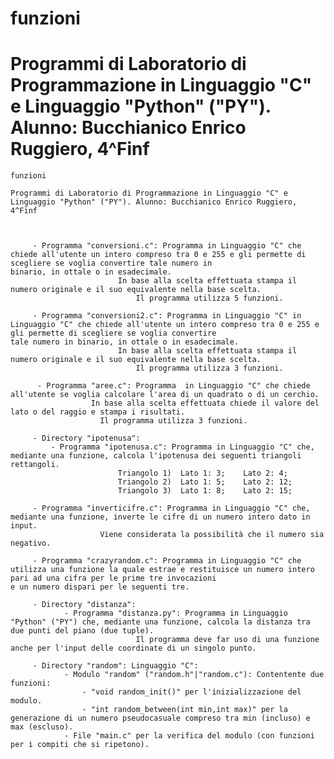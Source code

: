 # funzioni

# Programmi di Laboratorio di Programmazione in Linguaggio "C" e Linguaggio "Python" ("PY"). Alunno: Bucchianico Enrico Ruggiero, 4^Finf


	funzioni

	Programmi di Laboratorio di Programmazione in Linguaggio "C" e Linguaggio "Python" ("PY"). Alunno: Bucchianico Enrico Ruggiero, 4^Finf
	
	
	
		 - Programma "conversioni.c": Programma in Linguaggio "C" che chiede all'utente un intero compreso tra 0 e 255 e gli permette di scegliere se voglia convertire tale numero in 							binario, in ottale o in esadecimale.
		 					In base alla scelta effettuata stampa il numero originale e il suo equivalente nella base scelta.
		 						Il programma utilizza 5 funzioni.
		 						
		 - Programma "conversioni2.c": Programma in Linguaggio "C" in Linguaggio "C" che chiede all'utente un intero compreso tra 0 e 255 e gli permette di scegliere se voglia convertire 							tale numero in binario, in ottale o in esadecimale.
		 					In base alla scelta effettuata stampa il numero originale e il suo equivalente nella base scelta.
		 						Il programma utilizza 3 funzioni.
		 						
		  - Programma "aree.c": Programma  in Linguaggio "C" che chiede all'utente se voglia calcolare l'area di un quadrato o di un cerchio. 
		  			  In base alla scelta effettuata chiede il valore del lato o del raggio e stampa i risultati.
		  			  	Il programma utilizza 3 funzioni.
		  			  	
		 - Directory "ipotenusa":
		 	 - Programma "ipotenusa.c": Programma in Linguaggio "C" che, mediante una funzione, calcola l'ipotenusa dei seguenti triangoli rettangoli.
							Triangolo 1)  Lato 1: 3;    Lato 2: 4;
							Triangolo 2)  Lato 1: 5;    Lato 2: 12;
							Triangolo 3)  Lato 1: 8;    Lato 2: 15;
							
		 - Programma "inverticifre.c": Programma in Linguaggio "C" che, mediante una funzione, inverte le cifre di un numero intero dato in input.
		 				Viene considerata la possibilità che il numero sia negativo.
		 				
		 - Programma "crazyrandom.c": Programma in Linguaggio "C" che utilizza una funzione la quale estrae e restituisce un numero intero pari ad una cifra per le prime tre invocazioni 							e un numero dispari per le seguenti tre.
		 
		 - Directory "distanza":
			 	- Programma "distanza.py": Programma in Linguaggio "Python" ("PY") che, mediante una funzione, calcola la distanza tra due punti del piano (due tuple). 
			 					Il programma deve far uso di una funzione anche per l'input delle coordinate di un singolo punto.
			 					
		 - Directory "random": Linguaggio "C":
		 		- Modulo "random" ("random.h"|"random.c"): Contentente due funzioni:
		 			- "void random_init()" per l'inizializzazione del modulo.
		 			- "int random_between(int min,int max)" per la generazione di un numero pseudocasuale compreso tra min (incluso) e max (escluso).
		 		- File "main.c" per la verifica del modulo (con funzioni per i compiti che si ripetono).
			 					
		